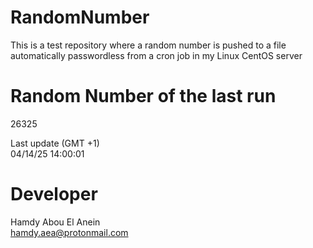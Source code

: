 # RandomNumber    
This is a test repository where a random number is pushed to a file automatically passwordless from a cron job in my Linux CentOS server    
# Random Number of the last run   
26325
      
Last update (GMT +1)    
04/14/25 14:00:01
# Developer    
Hamdy Abou El Anein   
hamdy.aea@protonmail.com
